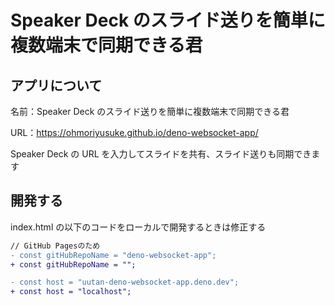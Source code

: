 # Speaker Deck のスライド送りを簡単に複数端末で同期できる君

## アプリについて

名前：Speaker Deck のスライド送りを簡単に複数端末で同期できる君

URL：https://ohmoriyusuke.github.io/deno-websocket-app/

Speaker Deck の URL を入力してスライドを共有、スライド送りも同期できます

## 開発する

index.html の以下のコードをローカルで開発するときは修正する

```diff
// GitHub Pagesのため
- const gitHubRepoName = "deno-websocket-app";
+ const gitHubRepoName = "";
```

```diff
- const host = "uutan-deno-websocket-app.deno.dev";
+ const host = "localhost";
```
